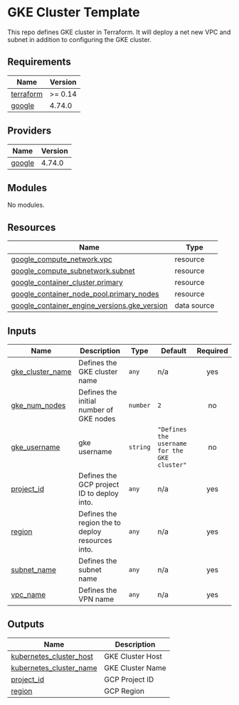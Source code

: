 # GKE Cluster Template

This repo defines GKE cluster in Terraform.  It will deploy a net new VPC and subnet in addition to configuring the GKE cluster.

## Requirements

| Name | Version |
|------|---------|
| <a name="requirement_terraform"></a> [terraform](#requirement\_terraform) | >= 0.14 |
| <a name="requirement_google"></a> [google](#requirement\_google) | 4.74.0 |

## Providers

| Name | Version |
|------|---------|
| <a name="provider_google"></a> [google](#provider\_google) | 4.74.0 |

## Modules

No modules.

## Resources

| Name | Type |
|------|------|
| [google_compute_network.vpc](https://registry.terraform.io/providers/hashicorp/google/4.74.0/docs/resources/compute_network) | resource |
| [google_compute_subnetwork.subnet](https://registry.terraform.io/providers/hashicorp/google/4.74.0/docs/resources/compute_subnetwork) | resource |
| [google_container_cluster.primary](https://registry.terraform.io/providers/hashicorp/google/4.74.0/docs/resources/container_cluster) | resource |
| [google_container_node_pool.primary_nodes](https://registry.terraform.io/providers/hashicorp/google/4.74.0/docs/resources/container_node_pool) | resource |
| [google_container_engine_versions.gke_version](https://registry.terraform.io/providers/hashicorp/google/4.74.0/docs/data-sources/container_engine_versions) | data source |

## Inputs

| Name | Description | Type | Default | Required |
|------|-------------|------|---------|:--------:|
| <a name="input_gke_cluster_name"></a> [gke\_cluster\_name](#input\_gke\_cluster\_name) | Defines the GKE cluster name | `any` | n/a | yes |
| <a name="input_gke_num_nodes"></a> [gke\_num\_nodes](#input\_gke\_num\_nodes) | Defines the initial number of GKE nodes | `number` | `2` | no |
| <a name="input_gke_username"></a> [gke\_username](#input\_gke\_username) | gke username | `string` | `"Defines the username for the GKE cluster"` | no |
| <a name="input_project_id"></a> [project\_id](#input\_project\_id) | Defines the GCP project ID to deploy into. | `any` | n/a | yes |
| <a name="input_region"></a> [region](#input\_region) | Defines the region the to deploy resources into. | `any` | n/a | yes |
| <a name="input_subnet_name"></a> [subnet\_name](#input\_subnet\_name) | Defines the subnet name | `any` | n/a | yes |
| <a name="input_vpc_name"></a> [vpc\_name](#input\_vpc\_name) | Defines the VPN name | `any` | n/a | yes |

## Outputs

| Name | Description |
|------|-------------|
| <a name="output_kubernetes_cluster_host"></a> [kubernetes\_cluster\_host](#output\_kubernetes\_cluster\_host) | GKE Cluster Host |
| <a name="output_kubernetes_cluster_name"></a> [kubernetes\_cluster\_name](#output\_kubernetes\_cluster\_name) | GKE Cluster Name |
| <a name="output_project_id"></a> [project\_id](#output\_project\_id) | GCP Project ID |
| <a name="output_region"></a> [region](#output\_region) | GCP Region |
